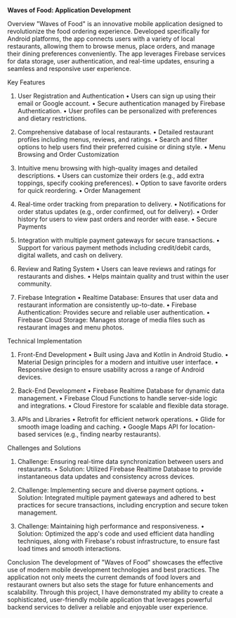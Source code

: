 **Waves of Food: Application Development**

Overview
"Waves of Food" is an innovative mobile application designed to revolutionize the food ordering experience. Developed specifically for Android platforms, the app connects users with a variety of local restaurants, allowing them to browse menus, place orders, and manage their dining preferences conveniently. The app leverages Firebase services for data storage, user authentication, and real-time updates, ensuring a seamless and responsive user experience.

Key Features
1.	User Registration and Authentication
•	Users can sign up using their email or Google account.
•	Secure authentication managed by Firebase Authentication.
•	User profiles can be personalized with preferences and dietary restrictions.

2.	Comprehensive database of local restaurants.
•	Detailed restaurant profiles including menus, reviews, and ratings.
•	Search and filter options to help users find their preferred cuisine or dining style.
•	Menu Browsing and Order Customization

3.	Intuitive menu browsing with high-quality images and detailed descriptions.
•	Users can customize their orders (e.g., add extra toppings, specify cooking preferences).
•	Option to save favorite orders for quick reordering.
•	Order Management

4.	Real-time order tracking from preparation to delivery.
•	Notifications for order status updates (e.g., order confirmed, out for delivery).
•	Order history for users to view past orders and reorder with ease.
•	Secure Payments


5.	Integration with multiple payment gateways for secure transactions.
•	Support for various payment methods including credit/debit cards, digital wallets, and cash on delivery.

6.	Review and Rating System
•	Users can leave reviews and ratings for restaurants and dishes.
•	Helps maintain quality and trust within the user community.

7.	Firebase Integration
•	Realtime Database: Ensures that user data and restaurant information are consistently up-to-date.
•	Firebase Authentication: Provides secure and reliable user authentication.
•	Firebase Cloud Storage: Manages storage of media files such as restaurant images and menu photos.

Technical Implementation
1.	Front-End Development
•	Built using Java and Kotlin in Android Studio.
•	Material Design principles for a modern and intuitive user interface.
•	Responsive design to ensure usability across a range of Android devices.

2.	Back-End Development
•	Firebase Realtime Database for dynamic data management.
•	Firebase Cloud Functions to handle server-side logic and integrations.
•	Cloud Firestore for scalable and flexible data storage.

3.	APIs and Libraries
•	Retrofit for efficient network operations.
•	Glide for smooth image loading and caching.
•	Google Maps API for location-based services (e.g., finding nearby restaurants).





Challenges and Solutions
1.	Challenge: Ensuring real-time data synchronization between users and restaurants.
•	Solution: Utilized Firebase Realtime Database to provide instantaneous data updates and consistency across devices.

2.	Challenge: Implementing secure and diverse payment options.
•	Solution: Integrated multiple payment gateways and adhered to best practices for secure transactions, including encryption and secure token management.

3.	Challenge: Maintaining high performance and responsiveness.
•	Solution: Optimized the app's code and used efficient data handling techniques, along with Firebase's robust infrastructure, to ensure fast load times and smooth interactions.

Conclusion
The development of "Waves of Food" showcases the effective use of modern mobile development technologies and best practices. The application not only meets the current demands of food lovers and restaurant owners but also sets the stage for future enhancements and scalability. Through this project, I have demonstrated my ability to create a sophisticated, user-friendly mobile application that leverages powerful backend services to deliver a reliable and enjoyable user experience.
